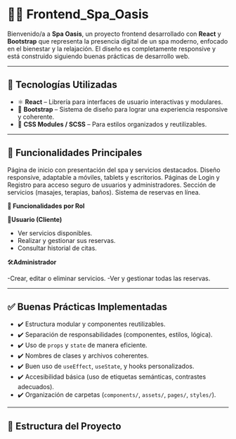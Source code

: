 # 🧖‍♀️ Frontend_Spa_Oasis

Bienvenido/a a **Spa Oasis**, un proyecto frontend desarrollado con **React** y **Bootstrap** que representa la presencia digital de un spa moderno, enfocado en el bienestar y la relajación. El diseño es completamente responsive y está construido siguiendo buenas prácticas de desarrollo web.

---

## 🚀 Tecnologías Utilizadas

- ⚛️ **React** – Librería para interfaces de usuario interactivas y modulares.
- 🎨 **Bootstrap** – Sistema de diseño para lograr una experiencia responsive y coherente.
- 💅 **CSS Modules / SCSS** – Para estilos organizados y reutilizables.

---

## 📌 Funcionalidades Principales

Página de inicio con presentación del spa y servicios destacados.
Diseño responsive, adaptable a móviles, tablets y escritorios.
Páginas de Login y Registro para acceso seguro de usuarios y administradores.
Sección de servicios (masajes, terapias, baños).
Sistema de reservas en línea.

**🔐 Funcionalidades por Rol**

👤**Usuario (Cliente)**

- Ver servicios disponibles.
- Realizar y gestionar sus reservas.
- Consultar historial de citas.

🛠️**Administrador**

-Crear, editar o eliminar servicios.
-Ver y gestionar todas las reservas.

---

## ✅ Buenas Prácticas Implementadas

- ✔️ Estructura modular y componentes reutilizables.
- ✔️ Separación de responsabilidades (componentes, estilos, lógica).
- ✔️ Uso de `props` y `state` de manera eficiente.
- ✔️ Nombres de clases y archivos coherentes.
- ✔️ Buen uso de `useEffect`, `useState`, y hooks personalizados.
- ✔️ Accesibilidad básica (uso de etiquetas semánticas, contrastes adecuados).
- ✔️ Organización de carpetas (`components/`, `assets/`, `pages/`, `styles/`).

---

## 📁 Estructura del Proyecto


